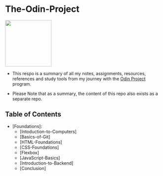 # The-Odin-Project

<img src="https://cdn.statically.io/gh/TheOdinProject/curriculum/5f37d43908ef92499e95a9b90fc3cc291a95014c/html_css/project-sign-up-form/odin-lined.png" width=150>

- This respo is a summary of all my notes, assignments, resources, references and study tools from my journey with the [Odin Project](https://www.theodinproject.com/) program.

- Please Note that as a summary, the content of this repo also exists as a separate repo.

## Table of Contents 
- [Foundations]:
    * [Intoduction-to-Computers]
    * [Basics-of-Git]
    * [HTML-Foundations]
    * [CSS-Foundations]
    * [Flexbox]
    * [JavaScript-Basics]
    * [Introduction-to-Backend]
    * [Conclusion]




